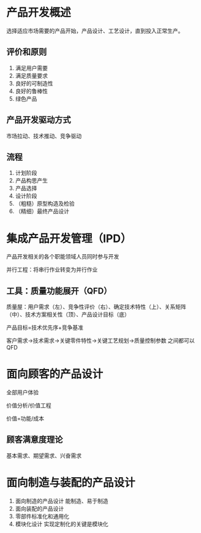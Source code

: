 # 产品开发概述

选择适应市场需要的产品开始，产品设计、工艺设计，直到投入正常生产。

## 评价和原则

1. 满足用户需要
2. 满足质量要求
3. 良好的可制造性
4. 良好的鲁棒性
5. 绿色产品

## 产品开发驱动方式

市场拉动、技术推动、竞争驱动

## 流程

1. 计划阶段
2. 产品构思产生
3. 产品选择
4. 设计阶段
5. （粗糙）原型构造及检验
6. （精细）最终产品设计

# 集成产品开发管理（IPD）

产品开发相关的各个职能领域人员同时参与开发

并行工程：将串行作业转变为并行作业

## 工具：质量功能展开（QFD）

质量屋：用户需求（左）、竞争性评价（右）、确定技术特性（上）、关系矩阵（中）、技术方案相关性（顶）、产品设计目标（底）

产品目标=技术优先序+竞争基准

客户需求->技术需求->关键零件特性->关键工艺规划->质量控制参数 之间都可以QFD

# 面向顾客的产品设计

全部用户体验

价值分析/价值工程

价值=功能/成本

## 顾客满意度理论

基本需求、期望需求、兴奋需求

# 面向制造与装配的产品设计

1. 面向制造的产品设计
   能制造、易于制造
2. 面向装配的产品设计
3. 零部件标准化和通用化
4. 模块化设计
   实现定制化的关键是模块化


